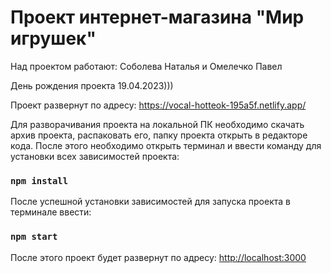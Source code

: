 # Проект интернет-магазина "Мир игрушек"

Над проектом работают: Соболева Наталья и Омелечко Павел

День рождения проекта 19.04.2023)))

Проект развернут по адресу: https://vocal-hotteok-195a5f.netlify.app/

Для разворачивания проекта на локальной ПК необходимо скачать архив проекта, 
распаковать его, папку проекта открыть в редакторе кода. После этого необходимо 
открыть терминал и ввести команду для установки всех зависимостей проекта:

### `npm install`

После успешной установки зависимостей для запуска проекта в терминале ввести:

### `npm start`

После этого проект будет развернут по адресу: [http://localhost:3000](http://localhost:3000)